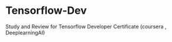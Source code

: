 # Tensorflow-Dev
Study and Review  for Tensorflow Developer Certificate (coursera , DeeplearningAI)
